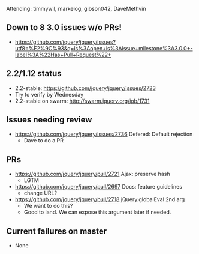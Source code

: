Attending: timmywil, markelog, gibson042, DaveMethvin

## Down to 8 3.0 issues w/o PRs!
* https://github.com/jquery/jquery/issues?utf8=%E2%9C%93&q=is%3Aopen+is%3Aissue+milestone%3A3.0.0+-label%3A%22Has+Pull+Request%22+ 

## 2.2/1.12 status
* 2.2-stable: https://github.com/jquery/jquery/issues/2723 
* Try to verify by Wednesday
* 2.2-stable on swarm: http://swarm.jquery.org/job/1731 

## Issues needing review
* https://github.com/jquery/jquery/issues/2736 Defered: Default rejection
  - Dave to do a PR

## PRs
* https://github.com/jquery/jquery/pull/2721 Ajax: preserve hash
  - LGTM
* https://github.com/jquery/jquery/pull/2697 Docs: feature guidelines
  - change URL?
* https://github.com/jquery/jquery/pull/2718 jQuery.globalEval 2nd arg
  - We want to do this?
  - Good to land. We can expose this argument later if needed.

## Current failures on master
* None
